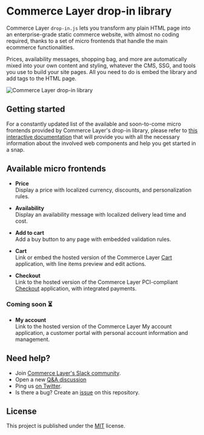 # Commerce Layer drop-in library

Commerce Layer `drop-in.js` lets you transform any plain HTML page into an enterprise-grade static commerce website, with almost no coding required, thanks to a set of micro frontends that handle the main ecommerce functionalities.

Prices, availability messages, shopping bag, and more are automatically mixed into your own content and styling, whatever the CMS, SSG, and tools you use to build your site pages. All you need to do is embed the library and add tags to the HTML page.

![Commerce Layer drop-in library](https://user-images.githubusercontent.com/1681269/203999041-980f0dec-4fca-45c9-a558-b14153158106.jpg)

## Getting started

For a constantly updated list of the available and soon-to-come micro frontends provided by Commerce Layer's drop-in library, please refer to [this interactive documentation](https://commercelayer.github.io/drop-in.js) that will provide you with all the necessary information about the involved web components and help you get started in a snap.

## Available micro frontends

- **Price**  
  Display a price with localized currency, discounts, and personalization rules.

- **Availability**  
  Display an availability message with localized delivery lead time and cost.

- **Add to cart**  
  Add a buy button to any page with embedded validation rules.

- **Cart**  
  Link or embed the hosted version of the Commerce Layer [Cart](https://github.com/commercelayer/commercelayer-cart) application, with line items preview and edit actions.

- **Checkout**  
  Link to the hosted version of the Commerce Layer PCI-compliant [Checkout](https://github.com/commercelayer/commercelayer-react-checkout) application, with integrated payments.

### Coming soon ⏳

- **My account**  
  Link to the hosted version of the Commerce Layer My account application, a customer portal with personal account information and management.

## Need help?

- Join [Commerce Layer's Slack community](https://slack.commercelayer.app).
- Open a new [Q&A discussion](https://github.com/commercelayer/drop-in.js/discussions/categories/q-a)
- Ping us [on Twitter](https://twitter.com/commercelayer).
- Is there a bug? Create an [issue](https://github.com/commercelayer/drop-in.js/issues) on this repository.

## License

This project is published under the [MIT](https://github.com/commercelayer/drop-in.js/blob/main/LICENSE) license.
